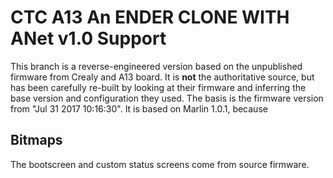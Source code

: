 # CTC A13 An ENDER CLONE WITH ANet v1.0 Support

This branch is a reverse-engineered version based on the unpublished firmware from Crealy and A13 board. It is **not** the authoritative source, but has been carefully re-built by looking at their firmware and inferring the base version and configuration they used. The basis is the firmware version from "Jul 31 2017 10:16:30". It is based on Marlin 1.0.1, because


## Bitmaps

The bootscreen and custom status screens come from source firmware.

